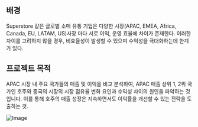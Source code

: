 ## 배경
Superstore 같은 글로벌 소매 유통 기업은 다양한 시장(APAC, EMEA, Africa, Canada, EU, LATAM, US)사장 마다 서로 이익, 운영 효율에 차이가 존재한다. 이러한 차이를 고려하지 않을 경우, 비효율성이 발생할 수 있으며 수익성을 극대화하는데 한계가 있다.

## 프로젝트 목적
APAC 시장 내 주요 국가들의 매출 및 이익을 비교 분석하여, APAC 매출 상위 1, 2위 국가인 호주와 중국의 시장의 시장 점유율 변화 요인과 수익성 차이의 원인을 파악하는 것입니다. 이를 통해 호주의 매출 성장은 지속하면서도 이익률을 개선할 수 있는 전략을 도출하는 것. 


![Image](https://github.com/user-attachments/assets/7b28c3a0-c93d-43ac-9241-479628348152)

